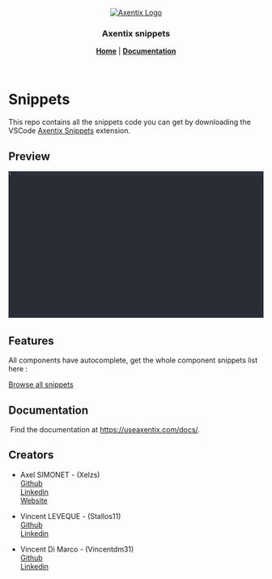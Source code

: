 <p align="center">
  <a href="https://useaxentix.com/">
    <img src="https://useaxentix.com/android-chrome-512x512.png" alt="Axentix Logo" width="120" height="120">
  </a>
</p>

<h3 align="center">Axentix snippets</h3>

<p align="center">
  <a href="https://useaxentix.com/"><strong>Home</strong></a> |
  <a href="https://useaxentix.com/docs/"><strong>Documentation</strong></a>
</p>

<br>

# Snippets

This repo contains all the snippets code you can get by downloading the VSCode [Axentix Snippets](https://marketplace.visualstudio.com/items?itemName=axentix.axentix-snippet) extension.


## Preview

<img src="./images/snippets.gif" alt="Snippets gif">

## Features

All components have autocomplete, get the whole component snippets list here :

[Browse all snippets](https://github.com/axentix/snippet-ax/tree/master/snippets)

## Documentation
​
Find the documentation at <https://useaxentix.com/docs/>.

## Creators
- Axel SIMONET - (Xelzs)  
  [Github](https://github.com/Xelzs)  
  [Linkedin](https://www.linkedin.com/in/axel-simonet/)  
  [Website](https://axelsimonet.fr/)

- Vincent LEVEQUE - (Stallos11)  
  [Github](https://github.com/Stallos11)  
  [Linkedin](https://www.linkedin.com/in/leveque-vincent/)

- Vincent Di Marco - (Vincentdm31)  
  [Github](https://github.com/Vincentdm31)  
  [Linkedin](https://www.linkedin.com/in/vincentdimarco/)

